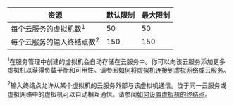 资源|默认限制|最大限制
---|---|---
每个云服务的[虚拟机](/documentation/articles/virtual-machines-linux-about)数<sup>1</sup>|50|50
每个云服务的输入终结点数<sup>2</sup>|150|150

<sup>1</sup>在服务管理中创建的虚拟机会自动存储在云服务中。你可以向该云服务添加更多虚拟机以获得负载平衡和可用性。请参阅[如何将虚拟机连接到虚拟网络或云服务](/documentation/articles/virtual-machines-linux-classic-connect-vms)。

<sup>2</sup>输入终结点允许从某个虚拟机的云服务外部与该虚拟机通信。位于同一云服务或虚拟网络中的虚拟机可以自动相互通信。请参阅[如何设置虚拟机的终结点](/documentation/articles/virtual-machines-windows-classic-setup-endpoints)。

<!---HONumber=Mooncake_1207_2015-->